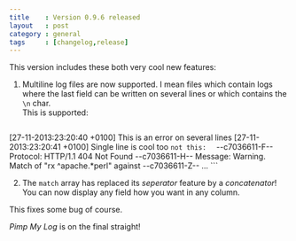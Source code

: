 ```yaml
---
title    : Version 0.9.6 released
layout   : post
category : general
tags     : [changelog,release]
---
```


This version includes these both very cool new features:

1. Multiline log files are now supported. I mean files which contain logs where the last field can be written on several lines or which contains the `\n` char.  
This is supported:  
    ```
[27-11-2013:23:20:40 +0100] This is an error
on several lines
[27-11-2013:23:20:41 +0100] Single line is cool too
    ```
not this:  
    ```
--c7036611-F--
Protocol: HTTP/1.1 404 Not Found
--c7036611-H--
Message: Warning. Match of "rx ^apache.*perl" against
--c7036611-Z--
...
    ```


2. The `match` array has replaced its *seperator* feature by a *concatenator*! You can now display any field how you want in any column.

This fixes some bug of course.

*Pimp My Log* is on the final straight!

<!--more-->

<div class="pmlversion pmlchangelog" data-version="0.9.6"></div>
